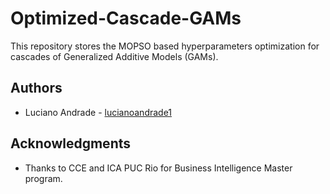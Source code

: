 # Optimized-Cascade-GAMs

This repository stores the MOPSO based hyperparameters optimization for cascades of Generalized Additive Models (GAMs).

## Authors

* Luciano Andrade - [lucianoandrade1](https://github.com/lucianoandrade1)

## Acknowledgments

* Thanks to CCE and ICA PUC Rio for Business Intelligence Master program.
